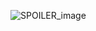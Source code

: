 ![SPOILER_image](https://github.com/c0ndii/Find_H_er/assets/105825543/1eb55337-88c6-4175-b031-790513ca338d)
